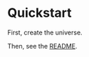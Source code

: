 # Quickstart

First, create the universe.

Then, see the [README](https://github.com/CenterForOpenScience/ember-osf-web).
